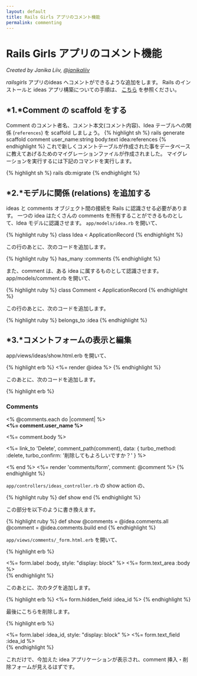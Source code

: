 ```yaml
---
layout: default
title: Rails Girls アプリのコメント機能
permalink: commenting
---
```

# Rails Girls アプリのコメント機能
*Created by Janika Liiv, [@janikaliiv](https://twitter.com/janikaliiv)*

*railsgirls* アプリのideas へコメントができるような追加をします。
Rails のインストールと ideas アプリ構築についての手順は、 [こちら](/app) を参照ください。

## *1.*Comment の scaffold をする

Comment のコメント者名、コメント本文(コメント内容)、Idea テーブルへの関係 (`references`) を scaffold しましょう。
{% highlight sh %}
rails generate scaffold comment user_name:string body:text idea:references
{% endhighlight %}
これで新しくコメントテーブルが作成された事をデータベースに教えてあげるためのマイグレーションファイルが作成されました。
マイグレーションを実行するには下記のコマンドを実行します。

{% highlight sh %}
rails db:migrate
{% endhighlight %}

## *2.*モデルに関係 (relations) を追加する

ideas と comments オブジェクト間の接続を Rails に認識させる必要があります。
一つの idea はたくさんの comments を所有することができるものとして、Idea モデルに認識させます。
`app/models/idea.rb` を開いて、

{% highlight ruby %}
class Idea < ApplicationRecord
{% endhighlight %}

この行のあとに、次のコードを追加します。

{% highlight ruby %}
has_many :comments
{% endhighlight %}

また、comment は、ある idea に属するものとして認識させます。
app/models/comment.rb を開いて、

{% highlight ruby %}
class Comment < ApplicationRecord
{% endhighlight %}

この行のあとに、次のコードを追加します。

{% highlight ruby %}
belongs_to :idea
{% endhighlight %}

## *3.*コメントフォームの表示と編集

app/views/ideas/show.html.erb を開いて、

{% highlight erb %}
<%= render @idea %>
{% endhighlight %}

このあとに、次のコードを追加します。

{% highlight erb %}
<h3>Comments</h3>
<% @comments.each do |comment| %>
  <div>
    <strong><%= comment.user_name %></strong>
    <br />
    <p><%= comment.body %></p>
    <p><%= link_to 'Delete', comment_path(comment), data: { turbo_method: :delete, turbo_confirm: '削除してもよろしいですか？' } %></p>
  </div>
<% end %>
<%= render 'comments/form', comment: @comment %>
{% endhighlight %}

`app/controllers/ideas_controller.rb` の show action の、

{% highlight ruby %}
def show
end
{% endhighlight %}

この部分を以下のように書き換えます。

{% highlight ruby %}
def show
  @comments = @idea.comments.all
  @comment = @idea.comments.build
end
{% endhighlight %}

`app/views/comments/_form.html.erb` を開いて、

{% highlight erb %}
<div class="field">
  <%= form.label :body, style: "display: block" %>
  <%= form.text_area :body %>
</div>
{% endhighlight %}

このあとに、次のタグを追加します。

{% highlight erb %}
<%= form.hidden_field :idea_id %>
{% endhighlight %}

最後にこちらを削除します。

{% highlight erb %}
<div class="field">
  <%= form.label :idea_id, style: "display: block" %>
  <%= form.text_field :idea_id %>
</div>
{% endhighlight %}

これだけで、今加えた idea アプリケーションが表示され、comment 挿入・削除フォームが見えるはずです。
